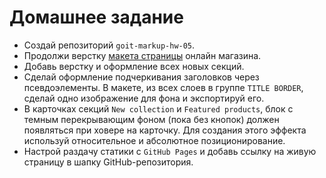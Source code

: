 # Домашнее задание

- Создай репозиторий `goit-markup-hw-05`.
- Продолжи верстку [макета страницы](./assets/mockup.psd) онлайн магазина.
- Добавь верстку и оформление всех новых секций.
- Сделай оформление подчеркивания заголовков через псевдоэлементы. В макете, из
  всех слоев в группе `TITLE BORDER`, сделай одно изображение для фона и
  экспортируй его.
- В карточках секций `New collection` и `Featured products`, блок c темным
  перекрывающим фоном (пока без кнопок) должен появляться при ховере на
  карточку. Для создания этого эффекта используй относительное и абсолютное
  позиционирование.
- Настрой раздачу статики с `GitHub Pages` и добавь ссылку на живую страницу в
  шапку GitHub-репозитория.
